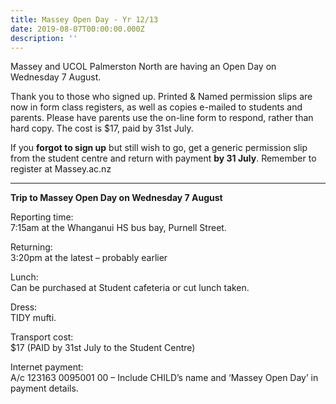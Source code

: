 ```yaml
---
title: Massey Open Day - Yr 12/13
date: 2019-08-07T00:00:00.000Z
description: ''
---
```

<p><span>Massey and UCOL Palmerston North are having an Open Day on Wednesday 7 August. </span></p>

Thank you to those who signed up. Printed & Named permission slips are now in form class registers, as well as copies e-mailed to students and parents. Please have parents use the on-line form to respond, rather than hard copy. The cost is $17, paid by 31st July. 

If you **forgot to sign up** but still wish to go, get a generic permission slip from the student centre and return with payment **by 31 July**. Remember to register at Massey.ac.nz

  ****

**Trip to Massey Open Day on Wednesday 7 August**

Reporting time:  
7:15am at the Whanganui HS bus bay, Purnell Street.

Returning:  
3:20pm at the latest – probably earlier

Lunch:  
Can be purchased at Student cafeteria or cut lunch taken. 

Dress:  
TIDY mufti.

Transport cost:  
$17 (PAID by 31st July to the Student Centre) 

Internet payment:  
A/c 123163 0095001 00 – Include CHILD’s name and ‘Massey Open Day’ in payment details.
